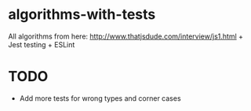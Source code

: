 # algorithms-with-tests
All algorithms from here: http://www.thatjsdude.com/interview/js1.html + Jest testing + ESLint

# TODO
  * Add more tests for wrong types and corner cases